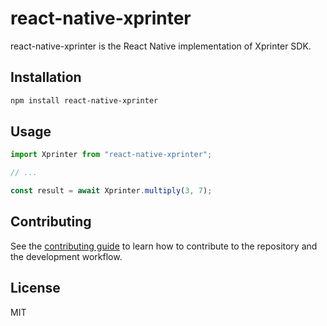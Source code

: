 # react-native-xprinter

react-native-xprinter is the React Native implementation of Xprinter SDK.

## Installation

```sh
npm install react-native-xprinter
```

## Usage

```js
import Xprinter from "react-native-xprinter";

// ...

const result = await Xprinter.multiply(3, 7);
```

## Contributing

See the [contributing guide](CONTRIBUTING.md) to learn how to contribute to the repository and the development workflow.

## License

MIT
